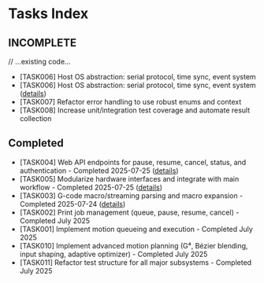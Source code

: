 # Tasks Index


## INCOMPLETE
// ...existing code...
 - [TASK006] Host OS abstraction: serial protocol, time sync, event system
 - [TASK006] Host OS abstraction: serial protocol, time sync, event system ([details](TASK006-Host-OS-abstraction-serial-protocol-time-sync-event-system.md))
 - [TASK007] Refactor error handling to use robust enums and context
 - [TASK008] Increase unit/integration test coverage and automate result collection


## Completed
 - [TASK004] Web API endpoints for pause, resume, cancel, status, and authentication - Completed 2025-07-25 ([details](TASK004-web-api-endpoints.md))
 - [TASK005] Modularize hardware interfaces and integrate with main workflow - Completed 2025-07-25 ([details](TASK005-Modularize-hardware-interfaces-and-integrate-with-main-workflow.md))
 - [TASK003] G-code macro/streaming parsing and macro expansion - Completed 2025-07-24 ([details](TASK003-gcode-macro-streaming-parsing.md))
 - [TASK002] Print job management (queue, pause, resume, cancel) - Completed July 2025
 - [TASK001] Implement motion queueing and execution - Completed July 2025
 - [TASK010] Implement advanced motion planning (G⁴, Bézier blending, input shaping, adaptive optimizer) - Completed July 2025
 - [TASK011] Refactor test structure for all major subsystems - Completed July 2025

